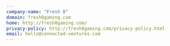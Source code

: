 ```yaml
---
company-name: "Fresh 8"
domain: fresh8gaming.com
home: http://fresh8gaming.com/
privacy-policy: http://fresh8gaming.com/privacy-policy.html
email: hello@connected-ventures.com
---
```




